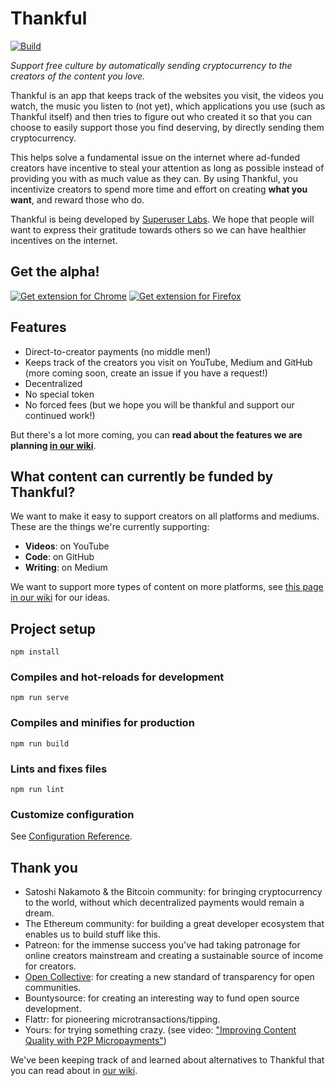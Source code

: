 # Thankful

[![Build](https://github.com/SuperuserLabs/thankful/actions/workflows/build.yml/badge.svg)](https://github.com/SuperuserLabs/thankful/actions/workflows/build.yml)

_Support free culture by automatically sending cryptocurrency to the creators of the content you love._

Thankful is an app that keeps track of the websites you visit, the videos you watch, the music you listen to (not yet), which applications you use (such as Thankful itself) and then tries to figure out who created it so that you can choose to easily support those you find deserving, by directly sending them cryptocurrency.

This helps solve a fundamental issue on the internet where ad-funded creators have incentive to steal your attention as long as possible instead of providing you with as much value as they can. By using Thankful, you incentivize creators to spend more time and effort on creating **what you want**, and reward those who do.

Thankful is being developed by [Superuser Labs](https://superuserlabs.github.io/). We hope that people will want to express their gratitude towards others so we can have healthier incentives on the internet.

## Get the alpha!

[![Get extension for Chrome](https://developer.chrome.com/webstore/images/ChromeWebStore_BadgeWBorder_v2_206x58.png)](https://chrome.google.com/webstore/detail/thankful/eapbondnpopbiepnjfhnaaejfdfjhnde)
[![Get extension for Firefox](https://addons.cdn.mozilla.net/static/img/addons-buttons/AMO-button_1.png)](https://addons.mozilla.org/en-US/firefox/addon/getthankful/)

## Features

- Direct-to-creator payments (no middle men!)
- Keeps track of the creators you visit on YouTube, Medium and GitHub (more coming soon, create an issue if you have a request!)
- Decentralized
- No special token
- No forced fees (but we hope you will be thankful and support our continued work!)

But there's a lot more coming, you can **read about the features we are planning [in our wiki](https://github.com/SuperuserLabs/thankful/wiki/Feature-wishlist)**.

## What content can currently be funded by Thankful?

We want to make it easy to support creators on all platforms and mediums. These are the things we're currently supporting:

- **Videos**: on YouTube
- **Code**: on GitHub
- **Writing**: on Medium

We want to support more types of content on more platforms, see [this page in our wiki](https://github.com/SuperuserLabs/thankful/wiki/Content-to-support-in-the-future) for our ideas.

## Project setup
```
npm install
```

### Compiles and hot-reloads for development
```
npm run serve
```

### Compiles and minifies for production
```
npm run build
```

### Lints and fixes files
```
npm run lint
```

### Customize configuration
See [Configuration Reference](https://cli.vuejs.org/config/).

## Thank you

- Satoshi Nakamoto & the Bitcoin community: for bringing cryptocurrency to the world, without which decentralized payments would remain a dream.
- The Ethereum community: for building a great developer ecosystem that enables us to build stuff like this.
- Patreon: for the immense success you've had taking patronage for online creators mainstream and creating a sustainable source of income for creators.
- [Open Collective](https://opencollective.com/): for creating a new standard of transparency for open communities.
- Bountysource: for creating an interesting way to fund open source development.
- Flattr: for pioneering microtransactions/tipping.
- Yours: for trying something crazy. (see video: ["Improving Content Quality with P2P Micropayments"](https://www.youtube.com/watch?v=EtYJ748LA1M))

We've been keeping track of and learned about alternatives to Thankful that you can read about in [our wiki](https://github.com/SuperuserLabs/thankful/wiki/Alternatives).
